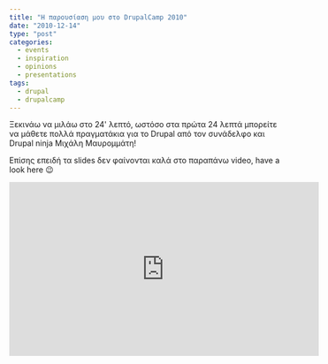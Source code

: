 ```yaml
---
title: "H παρουσίαση μου στο DrupalCamp 2010"
date: "2010-12-14"
type: "post"
categories:
  - events
  - inspiration
  - opinions
  - presentations
tags:
  - drupal
  - drupalcamp
---
```


Ξεκινάω να μιλάω στο 24' λεπτό, ωστόσο στα πρώτα 24 λεπτά μπορείτε να μάθετε πολλά πραγματάκια για το Drupal από τον συνάδελφο και Drupal ninja Μιχάλη Μαυρομμάτη!

Επίσης επειδή τα slides δεν φαίνονται καλά στο παραπάνω video, have a look here 😉

<iframe width="560" height="315" src="https://www.youtube.com/embed/5w2K3Mx7PaU" title="YouTube video player" frameborder="0" allow="accelerometer; autoplay; clipboard-write; encrypted-media; gyroscope; picture-in-picture" allowfullscreen></iframe>
